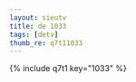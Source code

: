 ```yaml
--- 
layout: sieutv
title: de 1033
tags: [detv]
thumb_re: q7t11033
---
```

{% include q7t1 key="1033" %} 
